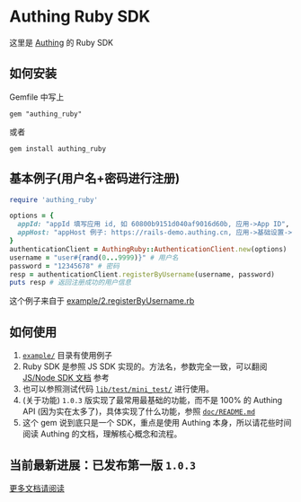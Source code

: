 # Authing Ruby SDK
这里是 [Authing](https://www.authing.cn/) 的 Ruby SDK  

## 如何安装
Gemfile 中写上
```
gem "authing_ruby"
```

或者
```
gem install authing_ruby
```

## 基本例子(用户名+密码进行注册)
```ruby
require 'authing_ruby'

options = {
  appId: "appId 填写应用 id, 如 60800b9151d040af9016d60b, 应用->App ID",
  appHost: "appHost 例子: https://rails-demo.authing.cn, 应用->基础设置->认证地址",
}
authenticationClient = AuthingRuby::AuthenticationClient.new(options)
username = "user#{rand(0...9999)}" # 用户名
password = "12345678" # 密码
resp = authenticationClient.registerByUsername(username, password)
puts resp # 返回注册成功的用户信息
```
这个例子来自于 [example/2.registerByUsername.rb](./example/2.registerByUsername.rb)

## 如何使用
1. [`example/`](example/) 目录有使用例子
1. Ruby SDK 是参照 JS SDK 实现的。方法名，参数完全一致，可以翻阅 [JS/Node SDK 文档](https://docs.authing.cn/v2/reference/sdk-for-node/) 参考
1. 也可以参照测试代码 [`lib/test/mini_test/`](./lib/test/mini_test) 进行使用。
1. (关于功能) `1.0.3` 版实现了最常用最基础的功能，而不是 100% 的 Authing API (因为实在太多了)，具体实现了什么功能，参照 [`doc/README.md`](./doc/README.md)
1. 这个 gem 说到底只是一个 SDK，重点是使用 Authing 本身，所以请花些时间阅读 Authing 的文档，理解核心概念和流程。

## 当前最新进展：已发布第一版 `1.0.3`
[更多文档请阅读](doc/)
